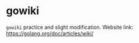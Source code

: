# gowiki
`gowiki` practice and slight modification.
Website link: https://golang.org/doc/articles/wiki/